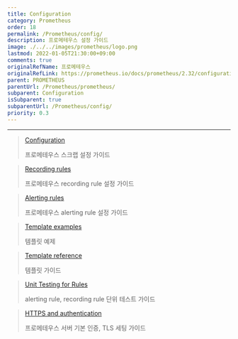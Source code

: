 ```yaml
---
title: Configuration
category: Prometheus
order: 18
permalink: /Prometheus/config/
description: 프로메테우스 설정 가이드
image: ./../../images/prometheus/logo.png
lastmod: 2022-01-05T21:30:00+09:00
comments: true
originalRefName: 프로메테우스
originalRefLink: https://prometheus.io/docs/prometheus/2.32/configuration/configuration/
parent: PROMETHEUS
parentUrl: /Prometheus/prometheus/
subparent: Configuration
isSubparent: true
subparentUrl: /Prometheus/config/
priority: 0.3
---
```


---

> [Configuration](../configuration)
>
> 프로메테우스 스크랩 설정 가이드

> [Recording rules](../recording-rules)
> 
> 프로메테우스 recording rule 설정 가이드

> [Alerting rules](../alerting-rules)
>
> 프로메테우스 alerting rule 설정 가이드

> [Template examples](../template-examples)
> 
> 템플릿 예제

> [Template reference](../template-reference)
> 
> 템플릿 가이드

> [Unit Testing for Rules](../unit-testing-rules)
> 
> alerting rule, recording rule 단위 테스트 가이드

> [HTTPS and authentication](../https)
>
> 프로메테우스 서버 기본 인증, TLS 세팅 가이드

